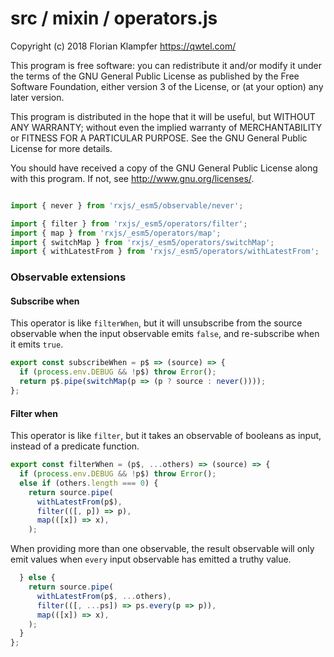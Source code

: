 # src / mixin / operators.js
Copyright (c) 2018 Florian Klampfer <https://qwtel.com/>

This program is free software: you can redistribute it and/or modify
it under the terms of the GNU General Public License as published by
the Free Software Foundation, either version 3 of the License, or
(at your option) any later version.

This program is distributed in the hope that it will be useful,
but WITHOUT ANY WARRANTY; without even the implied warranty of
MERCHANTABILITY or FITNESS FOR A PARTICULAR PURPOSE.  See the
GNU General Public License for more details.

You should have received a copy of the GNU General Public License
along with this program.  If not, see <http://www.gnu.org/licenses/>.


```js

import { never } from 'rxjs/_esm5/observable/never';

import { filter } from 'rxjs/_esm5/operators/filter';
import { map } from 'rxjs/_esm5/operators/map';
import { switchMap } from 'rxjs/_esm5/operators/switchMap';
import { withLatestFrom } from 'rxjs/_esm5/operators/withLatestFrom';
```

### Observable extensions
#### Subscribe when
This operator is like `filterWhen`, but it will unsubscribe from the source observable
when the input observable emits `false`, and re-subscribe when it emits `true`.


```js
export const subscribeWhen = p$ => (source) => {
  if (process.env.DEBUG && !p$) throw Error();
  return p$.pipe(switchMap(p => (p ? source : never())));
};
```

#### Filter when
This operator is like `filter`, but it takes an observable of booleans as input,
instead of a predicate function.


```js
export const filterWhen = (p$, ...others) => (source) => {
  if (process.env.DEBUG && !p$) throw Error();
  else if (others.length === 0) {
    return source.pipe(
      withLatestFrom(p$),
      filter(([, p]) => p),
      map(([x]) => x),
    );
```

When providing more than one observable, the result observable will only emit values
when `every` input observable has emitted a truthy value.


```js
  } else {
    return source.pipe(
      withLatestFrom(p$, ...others),
      filter(([, ...ps]) => ps.every(p => p)),
      map(([x]) => x),
    );
  }
};
```


